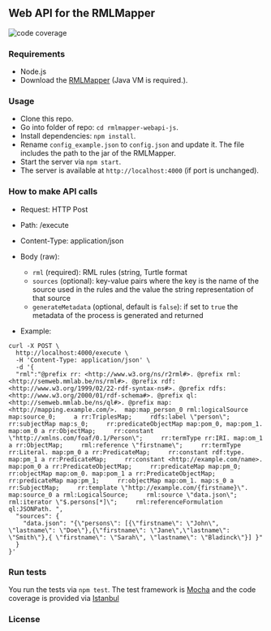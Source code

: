## Web API for the RMLMapper

![code coverage](https://img.shields.io/badge/coverage-100%25-success.svg)

### Requirements
- Node.js
- Download the [RMLMapper](https://github.com/RMLio/rmlmapper-java) (Java VM is required.).

### Usage
- Clone this repo.
- Go into folder of repo: `cd rmlmapper-webapi-js`.
- Install dependencies: `npm install`.
- Rename `config_example.json` to `config.json` and update it. 
The file includes the path to the jar of the RMLMapper.
- Start the server via `npm start`.
- The server is available at `http://localhost:4000` (if port is unchanged).

### How to make API calls

- Request: HTTP Post
- Path: /execute
- Content-Type: application/json
- Body (raw):
  - `rml` (required): RML rules (string, Turtle format
  - `sources` (optional): key-value pairs where the key is the name of the source used in the rules and the value the string representation of that source
  - `generateMetadata` (optional, default is `false`): if set to `true` the metadata of the process is generated and returned
                      

- Example:
```
curl -X POST \
  http://localhost:4000/execute \
  -H 'Content-Type: application/json' \
  -d '{
  "rml":"@prefix rr: <http://www.w3.org/ns/r2rml#>. @prefix rml: <http://semweb.mmlab.be/ns/rml#>. @prefix rdf: <http://www.w3.org/1999/02/22-rdf-syntax-ns#>. @prefix rdfs: <http://www.w3.org/2000/01/rdf-schema#>. @prefix ql: <http://semweb.mmlab.be/ns/ql#>. @prefix map: <http://mapping.example.com/>.  map:map_person_0 rml:logicalSource map:source_0;     a rr:TriplesMap;     rdfs:label \"person\";     rr:subjectMap map:s_0;     rr:predicateObjectMap map:pom_0, map:pom_1. map:om_0 a rr:ObjectMap;     rr:constant \"http://xmlns.com/foaf/0.1/Person\";     rr:termType rr:IRI. map:om_1 a rr:ObjectMap;     rml:reference \"firstname\";     rr:termType rr:Literal. map:pm_0 a rr:PredicateMap;     rr:constant rdf:type. map:pm_1 a rr:PredicateMap;     rr:constant <http://example.com/name>. map:pom_0 a rr:PredicateObjectMap;     rr:predicateMap map:pm_0;     rr:objectMap map:om_0. map:pom_1 a rr:PredicateObjectMap;     rr:predicateMap map:pm_1;     rr:objectMap map:om_1. map:s_0 a rr:SubjectMap;     rr:template \"http://example.com/{firstname}\". map:source_0 a rml:LogicalSource;     rml:source \"data.json\";     rml:iterator \"$.persons[*]\";     rml:referenceFormulation ql:JSONPath. ",
  "sources": {
  	"data.json": "{\"persons\": [{\"firstname\": \"John\", \"lastname\": \"Doe\"},{\"firstname\": \"Jane\",\"lastname\": \"Smith\"},{ \"firstname\": \"Sarah\", \"lastname\": \"Bladinck\"}] }"
  }
}'
```

### Run tests

You run the tests via `npm test`.
The test framework is [Mocha](https://mochajs.org/) and the code coverage is provided via [Istanbul](https://istanbul.js.org/)

### License
